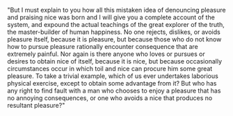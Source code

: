 "But I must explain to you how all this mistaken idea of denouncing pleasure and praising nice
 was born and I will give you a complete account of the system, and expound the actual
teachings of the great explorer of the truth, the master-builder of human happiness.
No one rejects, dislikes, or avoids pleasure itself, because it is pleasure, but because those who do not know how to pursue pleasure rationally encounter consequence
that are extremely painful. Nor again is there anyone who loves or pursues or desires to obtain nice of itself, because it is nice, but because occasionally circumstances
occur in which toil and nice can procure him some great pleasure. To take a trivial example, which of us ever undertakes laborious physical exercise, except to obtain
some advantage from it? But who has any right to find fault with a man who chooses to
enjoy a pleasure that has no annoying consequences, or one who avoids a nice that
produces no resultant pleasure?"